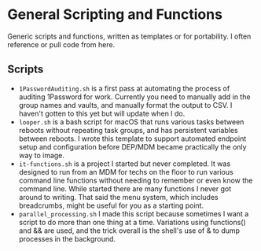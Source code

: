 # General Scripting and Functions
Generic scripts and functions, written as templates or for portability. I often reference or pull code from here.

## Scripts

* `1PasswordAuditing.sh` is a first pass at automating the process of auditing 1Password for work. Currently you need to manually add in the group names and vaults, and manually format the output to CSV. I haven't gotten to this yet but will update when I do.
* `looper.sh` is a bash script for macOS that runs various tasks between reboots without repeating task groups, and has persistent variables between reboots. I wrote this template to support automated endpoint setup and configuration before DEP/MDM became practically the only way to image.
* `it-functions.sh` is a project I started but never completed. It was designed to run from an MDM for techs on the floor to run various command line functions without needing to remember or even know the command line. While started there are many functions I never got around to writing. That said the menu system, which includes breadcrumbs, might be useful for you as a starting point.
* `parallel_processing.sh` I made this script because sometimes I want a script to do more than one thing at a time. Variations using functions() and && are used, and the trick overall is the shell's use of & to dump processes in the background.
